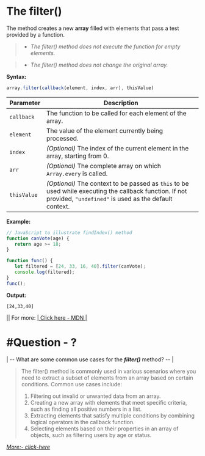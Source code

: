 # The filter() 
The method creates a new **array** filled with elements that pass a test provided by a function.

> - *The filter() method does not execute the function for empty elements.*

> - *The filter() method does not change the original array.*

**Syntax:** 
```javascript
array.filter(callback(element, index, arr), thisValue)
```
| Parameter  | Description                                                                                                      |
|------------|------------------------------------------------------------------------------------------------------------------|
| `callback` | The function to be called for each element of the array.                                                         |
| `element`  | The value of the element currently being processed.                                                              |
| `index`    | _(Optional)_ The index of the current element in the array, starting from 0.                                      |
| `arr`      | _(Optional)_ The complete array on which `Array.every` is called.                                                 |
| `thisValue`| _(Optional)_ The context to be passed as `this` to be used while executing the callback function. If not provided, `"undefined"` is used as the default context. |

 **Example:**
 ```javascript 
// JavaScript to illustrate findIndex() method
function canVote(age) {
    return age >= 18;
}

function func() {
    let filtered = [24, 33, 16, 40].filter(canVote);
    console.log(filtered);
}
func();
```
**Output:**
 ``` 
 [24,33,40] 
 ```


|| For more:  [| Click here  - MDN |](https://developer.mozilla.org/en-US/docs/Web/JavaScript/Reference/Global_Objects/Array/filter)


#
# #Question - ?
| --  What are some common use cases for the *__filter()__* method? -- |

> The filter() method is commonly used in various scenarios where you need to extract a subset of elements from an array based on certain conditions. Common use cases include:
>1. Filtering out invalid or unwanted data from an array.
>2. Creating a new array with elements that meet specific criteria, such as finding all positive numbers in a list.
>3. Extracting elements that satisfy multiple conditions by combining logical operators in the callback function.
>4. Selecting elements based on their properties in an array of objects, such as filtering users by age or status.

[_More:- click-here_](https://www.geeksforgeeks.org/javascript-array-filter-method/)

#